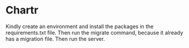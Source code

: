 # Chartr
Kindly create an environment and install the packages in the requirements.txt file. Then run the migrate command, because it already has a migration file. Then run the server.
